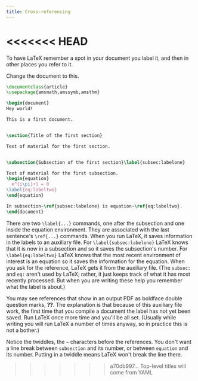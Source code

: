 ```yaml
---
title: Cross-referencing
---
```

<<<<<<< HEAD
=======

To have LaTeX remember a spot in your document you label it,
and then in other places you refer to it.

Change the document to this.
```tex
\documentclass{article}
\usepackage{amsmath,amssymb,amsthm}

\begin{document}
Hey world!

This is a first document.


\section{Title of the first section}

Text of material for the first section.


\subsection{Subsection of the first section}\label{subsec:labelone}

Text of material for the first subsection.
\begin{equation}
  e^{i\pi}+1 = 0
\label{eq:labeltwo}
\end{equation}

In subsection~\ref{subsec:labelone} is equation~\ref{eq:labeltwo}.
\end{document}
```

There are two `\label{...}` commands, one after the subsection
and one inside the equation environment.
They are associated with the last sentence's `\ref{...}` commands.
When you run LaTeX, it saves information in the labels to an auxiliary file.
For `\label{subsec:labelone}` LaTeX knows that it is now in a subsection and
so it saves the subsection's number.
For `\label{eq:labeltwo}` LaTeX knows that the most recent environment
of interest is an equation so it saves the information for the equation.
When you ask for the reference, LaTeX gets it from the auxiliary file.
(The `subsec:` and `eq:` aren't used by LaTeX;
rather, it just keeps track of what it has most
recently processed.
But when you are writing these help you remember what the label
is about.)

You may see references that show in an output PDF
as boldface double question marks, **??**.
The explanation is that because of this auxiliary file work,
the first time that you compile a document the label has not
yet been saved.
Run LaTeX once more time and you'll be all set.
(Usually while writing you will run LaTeX a number of times anyway,
so in practice this is not a bother.)

Notice the twiddles, the `~` characters before the references.
You don't want a line break between `subsection` and its number, or
between `equation` and its number.
Putting in a twiddle means LaTeX won't break the line there.
>>>>>>> a70db997... Top-level titles will come from YAML
